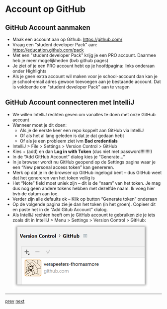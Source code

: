 # Account op GitHub

## GitHub Account aanmaken 
* Maak een account aan op Github: https://github.com/ 
* Vraag een “student developer Pack” aan: https://education.github.com/pack 
* Met een "student developer Pack" krijg je een PRO account. Daarmee heb je meer mogelijkheden (bvb github pages)
* Je ziet of je een PRO account hebt op je hoofdpagina:  links onderaan onder Highlights
* Als je geen extra account wil maken voor je school-account dan kan je je school-email adres gewoon toevoegen aan je bestaande account. Dat is voldoende om "student developer Pack" aan te vragen  

## GitHub Account connecteren met IntelliJ 
* We willen IntelliJ rechten geven om vanalles te doen met onze GitHub account 
* Wanneer moet je dit doen: 
  * Als je de eerste keer een repo koppelt aan GitHub via IntelliJ
  * Of als het al lang geleden is dat je dat gedaan  hebt
  * Of als je een probleem ziet ivm **Bad credentials**
* IntelliJ > File > Settings > Version Control > GitHub 
* Kies + (add) en dan **Log in with Token** (dus niet met password!!!!!!!!) 
* In de “Add GitHub Account” dialog kies je “Generate…”
* In je browser wordt nu GitHub geopend op de Settings pagina waar je een “New personal access token” kan genereren.
* Merk op dat je in de browser op GitHub ingelogd bent – dus GitHub weet dat het genereren van het token veilig is
* Het “Note” field moet uniek zijn – dit is de “naam” van het token. Je mag dus nog geen andere tokens hebben met dezelfde naam. Ik voeg hier bvb de datum aan toe.
* Verder zijn alle defaults ok – Klik op button “Generate token” onderaan
* Op de volgende pagina zie je dan het token (in het groen). Copieer dit en paste het in de “Add Gitub Account” dialog.
* Als IntelliJ rechten heeft om je GitHub account te gebruiken zie je iets zoals dit in
  IntelliJ > Menu > Settings > Version Control > GitHub:
![img_1.png](images/github_token_in_intellij.png)

---
[prev](01_wat_is_github.md)
[next](03_connect_with_existing_github_repo.md)
